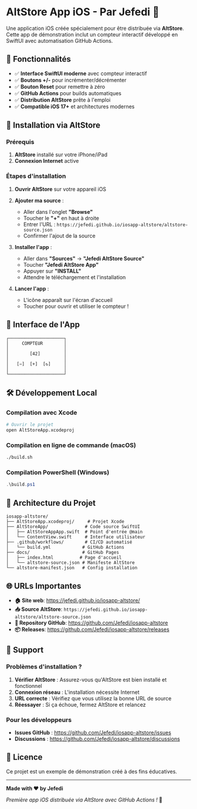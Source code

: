 # AltStore App iOS - Par Jefedi 📱

Une application iOS créée spécialement pour être distribuée via **AltStore**. Cette app de démonstration inclut un compteur interactif développé en SwiftUI avec automatisation GitHub Actions.

## 🎯 Fonctionnalités

- ✅ **Interface SwiftUI moderne** avec compteur interactif
- ✅ **Boutons +/-** pour incrémenter/décrémenter 
- ✅ **Bouton Reset** pour remettre à zéro
- ✅ **GitHub Actions** pour builds automatiques
- ✅ **Distribution AltStore** prête à l'emploi
- ✅ **Compatible iOS 17+** et architectures modernes

## 🚀 Installation via AltStore

### Prérequis
1. **AltStore** installé sur votre iPhone/iPad
2. **Connexion Internet** active

### Étapes d'installation

1. **Ouvrir AltStore** sur votre appareil iOS

2. **Ajouter ma source** :
   - Aller dans l'onglet **"Browse"**
   - Toucher le **"+"** en haut à droite
   - Entrer l'URL : `https://jefedi.github.io/iosapp-altstore/altstore-source.json`
   - Confirmer l'ajout de la source

3. **Installer l'app** :
   - Aller dans **"Sources"** → **"Jefedi AltStore Source"**
   - Toucher **"Jefedi AltStore App"** 
   - Appuyer sur **"INSTALL"**
   - Attendre le téléchargement et l'installation

4. **Lancer l'app** :
   - L'icône apparaît sur l'écran d'accueil
   - Toucher pour ouvrir et utiliser le compteur !

## 📱 Interface de l'App

```
┌─────────────────────┐
│     COMPTEUR        │
│                     │
│        [42]         │
│                     │
│   [−]  [+]  [↻]     │
│                     │
└─────────────────────┘
```

## 🛠️ Développement Local

### Compilation avec Xcode
```bash
# Ouvrir le projet
open AltStoreApp.xcodeproj
```

### Compilation en ligne de commande (macOS)
```bash
./build.sh
```

### Compilation PowerShell (Windows)
```powershell
.\build.ps1
```

## 🔧 Architecture du Projet

```
iosapp-altstore/
├── AltStoreApp.xcodeproj/     # Projet Xcode
├── AltStoreApp/              # Code source SwiftUI
│   ├── AltStoreAppApp.swift  # Point d'entrée @main
│   └── ContentView.swift     # Interface utilisateur
├── .github/workflows/        # CI/CD automatisé
│   └── build.yml            # GitHub Actions
├── docs/                    # GitHub Pages
│   ├── index.html          # Page d'accueil
│   └── altstore-source.json # Manifeste AltStore
└── altstore-manifest.json   # Config installation
```

## 🌐 URLs Importantes

- **🏠 Site web**: https://jefedi.github.io/iosapp-altstore/
- **📥 Source AltStore**: `https://jefedi.github.io/iosapp-altstore/altstore-source.json`
- **🔗 Repository GitHub**: https://github.com/Jefedi/iosapp-altstore
- **📦 Releases**: https://github.com/Jefedi/iosapp-altstore/releases

## 🤝 Support

### Problèmes d'installation ?

1. **Vérifier AltStore** : Assurez-vous qu'AltStore est bien installé et fonctionnel
2. **Connexion réseau** : L'installation nécessite Internet
3. **URL correcte** : Vérifiez que vous utilisez la bonne URL de source
4. **Réessayer** : Si ça échoue, fermez AltStore et relancez

### Pour les développeurs

- **Issues GitHub** : https://github.com/Jefedi/iosapp-altstore/issues
- **Discussions** : https://github.com/Jefedi/iosapp-altstore/discussions

## 📄 Licence

Ce projet est un exemple de démonstration créé à des fins éducatives.

---

**Made with ❤️ by Jefedi** 

*Première app iOS distribuée via AltStore avec GitHub Actions !* 🎉